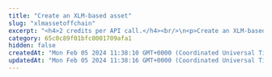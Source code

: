```yaml
---
title: "Create an XLM-based asset"
slug: "xlmassetoffchain"
excerpt: "<h4>2 credits per API call.</h4><br/>\n<p>Create an XLM-based asset in a virtual account. The asset must be created and configured on the Stellar blockchain before <a href=\"https://apidoc.tatum.io/tag/Stellar#operation/XlmTrustLineBlockchain\">creating a trust line</a>.</p>\n<p>This API call will create an internal virtual currency. You can create virtual accounts with off-chain support.</p>"
category: 65c0c89f01bfc0001709afa1
hidden: false
createdAt: "Mon Feb 05 2024 11:38:10 GMT+0000 (Coordinated Universal Time)"
updatedAt: "Mon Feb 05 2024 11:38:16 GMT+0000 (Coordinated Universal Time)"
---
```

